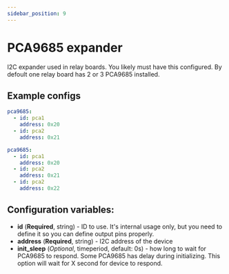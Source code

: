 ```yaml
---
sidebar_position: 9
---
```


# PCA9685 expander

I2C expander used in relay boards. You likely must have this configured.
By defoult one relay board has 2 or 3 PCA9685 installed.

## Example configs

```yaml title="Example config for 32 pwm outputs"
pca9685:
  - id: pca1
    address: 0x20
  - id: pca2
    address: 0x21
```


```yaml title="Example config for 48 pwm outputs"
pca9685:
  - id: pca1
    address: 0x20
  - id: pca2
    address: 0x21
  - id: pca2
    address: 0x22
```

## Configuration variables:

- **id** (**Required**, string) - ID to use. It's internal usage only, but you need to define it so you can define output pins properly.
- **address** (**Required**, string) - I2C address of the device
- **init_sleep** (_Optional_, timeperiod, default: 0s) - how long to wait for PCA9685 to respond. Some PCA9685 has delay during initializing. This option will wait for X second for device to respond.
